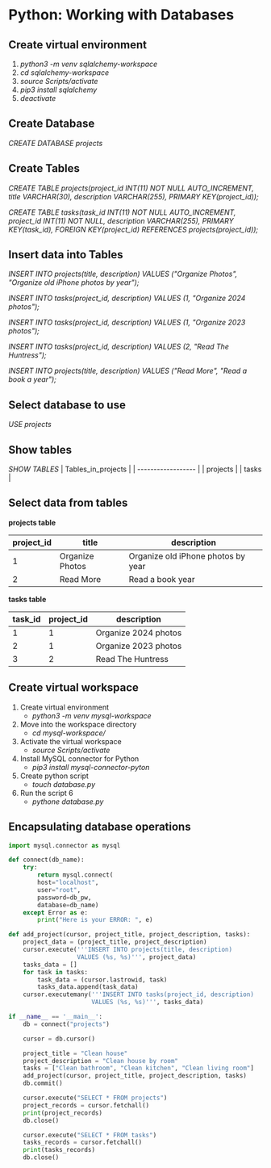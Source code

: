 # Python: Working with Databases

## Create virtual environment
1. *python3 -m venv sqlalchemy-workspace*
2. *cd sqlalchemy-workspace*
3. *source Scripts/activate*
4. *pip3 install sqlalchemy*
5. *deactivate*

## Create Database
*CREATE DATABASE projects*

## Create Tables
*CREATE TABLE projects(project_id INT(11) NOT NULL AUTO_INCREMENT, title VARCHAR(30), description VARCHAR(255), PRIMARY KEY(project_id));*

*CREATE TABLE tasks(task_id INT(11) NOT NULL AUTO_INCREMENT, project_id INT(11) NOT NULL, description VARCHAR(255), PRIMARY KEY(task_id), FOREIGN KEY(project_id) REFERENCES projects(project_id));*

## Insert data into Tables
*INSERT INTO projects(title, description) VALUES ("Organize Photos", "Organize old iPhone photos by year");*

*INSERT INTO tasks(project_id, description) VALUES (1, "Organize 2024 photos");*

*INSERT INTO tasks(project_id, description) VALUES (1, "Organize 2023 photos");*

*INSERT INTO tasks(project_id, description) VALUES (2, "Read The Huntress");*

*INSERT INTO projects(title, description) VALUES ("Read More", "Read a book a year");*

## Select database to use
*USE projects*

## Show tables
*SHOW TABLES*
| Tables_in_projects |
| ------------------ |
| projects           |
| tasks              |

## Select data from tables
**projects table**

| project_id | title      | description                        |
| ---------- | ---------- | ---------------------------------- |
|  1 | Organize Photos    | Organize old iPhone photos by year |
|  2 | Read More          | Read a book year                   |

**tasks table**

| task_id | project_id | description          |
| ------- | ---------- | -------------------- |
|       1 |          1 | Organize 2024 photos |
|       2 |          1 | Organize 2023 photos |
|       3 |          2 | Read The Huntress    |

## Create virtual workspace
1. Create virtual environment
    * *python3 -m venv mysql-workspace*
2. Move into the workspace directory
    * *cd mysql-workspace/*
3. Activate the virtual workspace
    * *source Scripts/activate*
4. Install MySQL connector for Python
    * *pip3 install mysql-connector-pyton*
5. Create python script
    * *touch database.py*
6. Run the script 6
    * *pythone database.py*

## Encapsulating database operations
```python
import mysql.connector as mysql

def connect(db_name):
    try:
        return mysql.connect(
        host="localhost",
        user="root",
        password=db_pw,
        database=db_name)
    except Error as e:
        print("Here is your ERROR: ", e)

def add_project(cursor, project_title, project_description, tasks):
    project_data = (project_title, project_description)
    cursor.execute('''INSERT INTO projects(title, description)
                   VALUES (%s, %s)''', project_data)
    tasks_data = []
    for task in tasks:
        task_data = (cursor.lastrowid, task)
        tasks_data.append(task_data)
    cursor.executemany('''INSERT INTO tasks(project_id, description)
                       VALUES (%s, %s)''', tasks_data)

if __name__ == '__main__':
    db = connect("projects")

    cursor = db.cursor()

    project_title = "Clean house"
    project_description = "Clean house by room"
    tasks = ["Clean bathroom", "Clean kitchen", "Clean living room"]
    add_project(cursor, project_title, project_description, tasks)
    db.commit()

    cursor.execute("SELECT * FROM projects")
    project_records = cursor.fetchall()
    print(project_records)
    db.close()

    cursor.execute("SELECT * FROM tasks")
    tasks_records = cursor.fetchall()
    print(tasks_records)
    db.close()

```